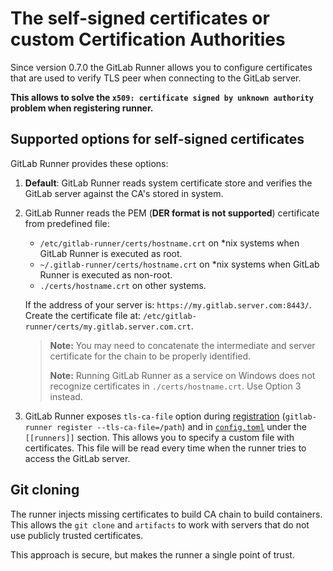 # The self-signed certificates or custom Certification Authorities

Since version 0.7.0 the GitLab Runner allows you to configure certificates that
are used to verify TLS peer when connecting to the GitLab server.

**This allows to solve the `x509: certificate signed by unknown authority` problem when registering runner.**

## Supported options for self-signed certificates

GitLab Runner provides these options:

1. **Default**: GitLab Runner reads system certificate store and verifies the GitLab server against the CA's stored in system.

1. GitLab Runner reads the PEM (**DER format is not supported**) certificate from predefined file:

   - `/etc/gitlab-runner/certs/hostname.crt` on *nix systems when GitLab Runner is executed as root.
   - `~/.gitlab-runner/certs/hostname.crt` on *nix systems when GitLab Runner is executed as non-root.
   - `./certs/hostname.crt` on other systems.

   If the address of your server is: `https://my.gitlab.server.com:8443/`.
   Create the certificate file at: `/etc/gitlab-runner/certs/my.gitlab.server.com.crt`.

   > **Note:** You may need to concatenate the intermediate and server certificate
   > for the chain to be properly identified.
   >
   > **Note:** Running GitLab Runner as a service on Windows does not recognize certificates in `./certs/hostname.crt`.
   > Use Option 3 instead.

1. GitLab Runner exposes `tls-ca-file` option during
   [registration](../commands/README.md#gitlab-runner-register)
   (`gitlab-runner register --tls-ca-file=/path`) and in
   [`config.toml`](advanced-configuration.md) under the `[[runners]]` section.
   This allows you to specify a custom file with certificates.
   This file will be read every time when the runner tries to access the GitLab server.

## Git cloning

The runner injects missing certificates to build CA chain to build containers.
This allows the `git clone` and `artifacts` to work with servers that do not use publicly trusted certificates.

This approach is secure, but makes the runner a single point of trust.
